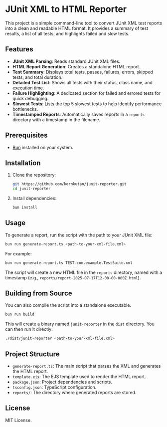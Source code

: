 # JUnit XML to HTML Reporter

This project is a simple command-line tool to convert JUnit XML test reports into a clean and readable HTML format. It provides a summary of test results, a list of all tests, and highlights failed and slow tests.

## Features

- **JUnit XML Parsing**: Reads standard JUnit XML files.
- **HTML Report Generation**: Creates a standalone HTML report.
- **Test Summary**: Displays total tests, passes, failures, errors, skipped tests, and total duration.
- **Detailed Test List**: Shows all tests with their status, class name, and execution time.
- **Failure Highlighting**: A dedicated section for failed and errored tests for quick debugging.
- **Slowest Tests**: Lists the top 5 slowest tests to help identify performance bottlenecks.
- **Timestamped Reports**: Automatically saves reports in a `reports` directory with a timestamp in the filename.

## Prerequisites

- [Bun](https://bun.sh/) installed on your system.

## Installation

1. Clone the repository:
   ```bash
   git https://github.com/kornkutan/junit-reporter.git
   cd junit-reporter
   ```

2. Install dependencies:
   ```bash
   bun install
   ```

## Usage

To generate a report, run the script with the path to your JUnit XML file:

```bash
bun run generate-report.ts <path-to-your-xml-file.xml>
```

For example:

```bash
bun run generate-report.ts TEST-com.example.TestSuite.xml
```

The script will create a new HTML file in the `reports` directory, named with a timestamp (e.g., `reports/report-2025-07-17T12-00-00-000Z.html`).

## Building from Source

You can also compile the script into a standalone executable.

```bash
bun run build
```

This will create a binary named `junit-reporter` in the `dist` directory. You can then run it directly:

```bash
./dist/junit-reporter <path-to-your-xml-file.xml>
```

## Project Structure

- `generate-report.ts`: The main script that parses the XML and generates the HTML report.
- `template.ejs`: The EJS template used to render the HTML report.
- `package.json`: Project dependencies and scripts.
- `tsconfig.json`: TypeScript configuration.
- `reports/`: The directory where generated reports are stored.

## License

MIT License.